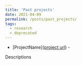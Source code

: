 ```yaml
---
title: 'Past projects'
date: 2021-04-09
permalink: /posts/past_projects/
tags:
  - research
  - deprecated
---
```



+ [ProjectName]([project url](https://github.com/jwzheng96/jwzheng96.github.io)) - 

Descriptions
    

